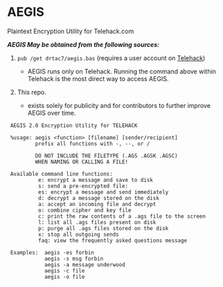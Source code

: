 # AEGIS
Plaintext Encryption Utility for Telehack.com

***AEGIS May be obtained from the following sources:***

1. `pub /get drtac7/aegis.bas` (requires a user account on [Telehack](https://www.telehack.com))
    - AEGIS runs only on Telehack. Running the command above within Telehack is the most direct way to access AEGIS. 

2. This repo. 
   - exists solely for publicity and for contributors to further improve AEGIS over time.

```
 AEGIS 2.0 Encryption Utility for TELEHACK             
                                                                 
 %usage: aegis <function> [filename] [sender/recipient]        
         prefix all functions with -, --, or /                  
                                                                 
         DO NOT INCLUDE THE FILETYPE (.AGS .AGSK .AGSC)          
         WHEN NAMING OR CALLING A FILE!                          
                                                                 
 Available command line functions:                                
          e: encrypt a message and save to disk                  
          s: send a pre-encrypted file:                          
          es: encrypt a message and send immediately             
          d: decrypt a message stored on the disk                
          a: accept an incoming file and decrypt                 
          o: combine cipher and key file                         
          c: print the raw contents of a .ags file to the screen 
          l: list all .ags files present on disk                 
          p: purge all .ags files stored on the disk             
          x: stop all outgoing sends                             
          faq: view the frequently asked questions message       
                                                                 
 Examples:  aegis -es forbin                                     
            aegis -s msg forbin                                  
            aegis -a message underwood                           
            aegis -c file                                        
            aegis -o file     
```                                                                       
  
           

